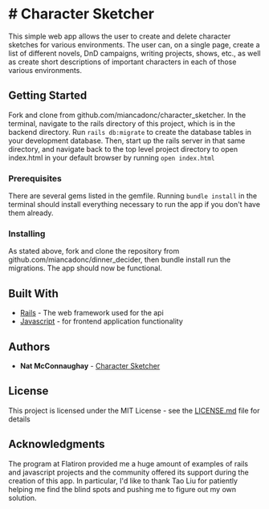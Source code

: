 # # Character Sketcher

This simple web app allows the user to create and delete character sketches for various environments. The user can, on a single page, create a list of different novels, DnD campaigns, writing projects, shows, etc., as well as create short descriptions of important characters in each of those various environments.


## Getting Started

Fork and clone from github.com/miancadonc/character_sketcher. In the terminal, navigate to the rails directory of this project, which is in the backend directory. Run `rails db:migrate` to create the database tables in your development database. Then, start up the rails server in that same directory, and navigate back to the top level project directory to open index.html in your default browser by running `open index.html`

### Prerequisites

There are several gems listed in the gemfile. Running `bundle install` in the terminal should install everything necessary to run the app if you don't have them already.

### Installing

As stated above, fork and clone the repository from github.com/miancadonc/dinner_decider, then bundle install run the migrations. The app should now be functional.



## Built With

* [Rails](https://rubyonrails.org/) - The web framework used for the api
* [Javascript](https://www.javascript.com/) - for frontend application functionality

## Authors

* **Nat McConnaughay** - [Character Sketcher](https://github.com/miancadonc/character_sketcher)

## License

This project is licensed under the MIT License - see the [LICENSE.md](LICENSE.md) file for details

## Acknowledgments

The program at Flatiron provided me a huge amount of examples of rails and javascript projects and the community offered its support during the creation of this app. In particular, I'd like to thank Tao Liu for patiently helping me find the blind spots and pushing me to figure out my own solution.
